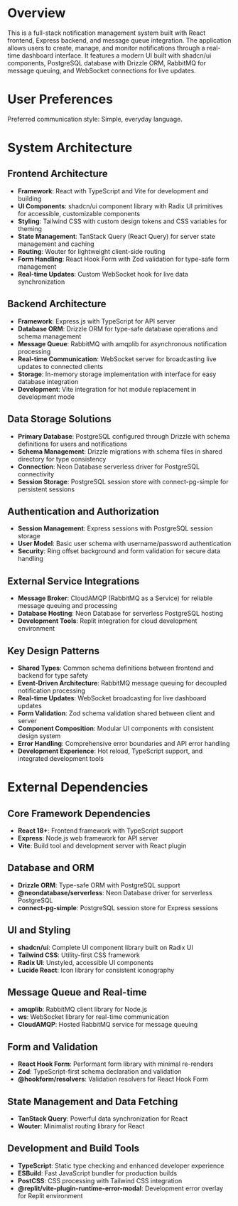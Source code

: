 # Overview

This is a full-stack notification management system built with React frontend, Express backend, and message queue integration. The application allows users to create, manage, and monitor notifications through a real-time dashboard interface. It features a modern UI built with shadcn/ui components, PostgreSQL database with Drizzle ORM, RabbitMQ for message queuing, and WebSocket connections for live updates.

# User Preferences

Preferred communication style: Simple, everyday language.

# System Architecture

## Frontend Architecture
- **Framework**: React with TypeScript and Vite for development and building
- **UI Components**: shadcn/ui component library with Radix UI primitives for accessible, customizable components
- **Styling**: Tailwind CSS with custom design tokens and CSS variables for theming
- **State Management**: TanStack Query (React Query) for server state management and caching
- **Routing**: Wouter for lightweight client-side routing
- **Form Handling**: React Hook Form with Zod validation for type-safe form management
- **Real-time Updates**: Custom WebSocket hook for live data synchronization

## Backend Architecture
- **Framework**: Express.js with TypeScript for API server
- **Database ORM**: Drizzle ORM for type-safe database operations and schema management
- **Message Queue**: RabbitMQ with amqplib for asynchronous notification processing
- **Real-time Communication**: WebSocket server for broadcasting live updates to connected clients
- **Storage**: In-memory storage implementation with interface for easy database integration
- **Development**: Vite integration for hot module replacement in development mode

## Data Storage Solutions
- **Primary Database**: PostgreSQL configured through Drizzle with schema definitions for users and notifications
- **Schema Management**: Drizzle migrations with schema files in shared directory for type consistency
- **Connection**: Neon Database serverless driver for PostgreSQL connectivity
- **Session Storage**: PostgreSQL session store with connect-pg-simple for persistent sessions

## Authentication and Authorization
- **Session Management**: Express sessions with PostgreSQL session storage
- **User Model**: Basic user schema with username/password authentication
- **Security**: Ring offset background and form validation for secure data handling

## External Service Integrations
- **Message Broker**: CloudAMQP (RabbitMQ as a Service) for reliable message queuing and processing
- **Database Hosting**: Neon Database for serverless PostgreSQL hosting
- **Development Tools**: Replit integration for cloud development environment

## Key Design Patterns
- **Shared Types**: Common schema definitions between frontend and backend for type safety
- **Event-Driven Architecture**: RabbitMQ message queuing for decoupled notification processing
- **Real-time Updates**: WebSocket broadcasting for live dashboard updates
- **Form Validation**: Zod schema validation shared between client and server
- **Component Composition**: Modular UI components with consistent design system
- **Error Handling**: Comprehensive error boundaries and API error handling
- **Development Experience**: Hot reload, TypeScript support, and integrated development tools

# External Dependencies

## Core Framework Dependencies
- **React 18+**: Frontend framework with TypeScript support
- **Express**: Node.js web framework for API server
- **Vite**: Build tool and development server with React plugin

## Database and ORM
- **Drizzle ORM**: Type-safe ORM with PostgreSQL support
- **@neondatabase/serverless**: Neon Database driver for serverless PostgreSQL
- **connect-pg-simple**: PostgreSQL session store for Express sessions

## UI and Styling
- **shadcn/ui**: Complete UI component library built on Radix UI
- **Tailwind CSS**: Utility-first CSS framework
- **Radix UI**: Unstyled, accessible UI components
- **Lucide React**: Icon library for consistent iconography

## Message Queue and Real-time
- **amqplib**: RabbitMQ client library for Node.js
- **ws**: WebSocket library for real-time communication
- **CloudAMQP**: Hosted RabbitMQ service for message queuing

## Form and Validation
- **React Hook Form**: Performant form library with minimal re-renders
- **Zod**: TypeScript-first schema declaration and validation
- **@hookform/resolvers**: Validation resolvers for React Hook Form

## State Management and Data Fetching
- **TanStack Query**: Powerful data synchronization for React
- **Wouter**: Minimalist routing library for React

## Development and Build Tools
- **TypeScript**: Static type checking and enhanced developer experience
- **ESBuild**: Fast JavaScript bundler for production builds
- **PostCSS**: CSS processing with Tailwind CSS integration
- **@replit/vite-plugin-runtime-error-modal**: Development error overlay for Replit environment
